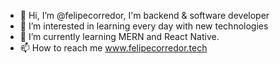 - 👋 Hi, I’m @felipecorredor, I'm backend & software developer
- 👀 I’m interested in learning every day with new technologies
- 🌱 I’m currently learning MERN and React Native.
- 📫 How to reach me www.felipecorredor.tech

